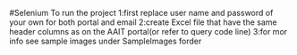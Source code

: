 #Selenium
To run the project 
1:first replace user name and password of your own 
for both portal and email
2:create Excel file that have the same header columns
as on the AAIT portal(or refer to query code line)
3:for mor info see sample images under SampleImages forder

